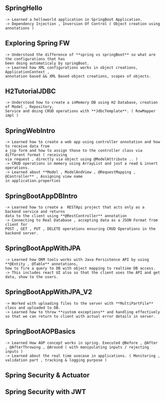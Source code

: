 ## SpringHello  <br>
	-> Learned a helloworld application in SpringBoot Application. 
	-> Dependency Injection , Inversion Of Control ( Object creation using annotations )
	
## Exploring Spring FW  <br>
	-> Understood the difference of **spring vs springBoot** so what are the configurations that has
	been doing automaticaly by springBoot. 
	-> Learned how XML configurations works in object creations, ApplicationContext ,
	annotation based && XML Based object creations, scopes of objects.
	
## H2TutorialJDBC  <br>
	-> Understood how to create a inMemory DB using H2 Database, creation of Model , Repository,
	Service and doing CRUD operations with **JdbcTemplate**. ( RowMapper impl )
	
## SpringWebIntro <br>
	-> Learned how to create a web app using controller annotation and how to receive data from
	a jsp form and how to assign those to the controller class via different format ( receiving
	via request , directly via object using @ModelAttribute .. ) 
	-> CRUD operations in memory using ArrayList and just a read & insert operations. 
	-> Learned about **Model , ModelAndView , @RequestMapping , @Controller** , Assigning view name
	in application.properties
	
## SpringBootAppDBIntro <br>
	-> Learned how to create a  RESTApi project that acts only as a backend service and returns
	data to the client using **@RestController** annotation   
	-> Connecting to Real Database , accepting data as a JSON Format from client for 
	POST , GET , PUT , DELETE operations ensuring CRUD Operations in the backend server.

## SpringBootAppWithJPA <br>
   	-> Learned how ORM tools works with Java Persistence API by using **@Entity , @Table** annotations, 
    how to fire a query to DB with object mapping to realtime DB access. 
    -> This includes react UI also so that the client uses the API and get data, show to the users.

## SpringBootAppWithJPA_V2 <br>
	-> Worked with uploading files to the server with **MultiPartFile** class and uploaded to DB. 
 	-> Learned how to throw **custom exceptions** and handling effectively so that we can return to client with actual error details in server.
## SpringBootAOPBasics <br>
	-> Learned How AOP concept works in spring. Executed @Before , @After , @AfterThrowing , @Around ( with manipulating inputs / rejecting inputs )
 	-> Learned about the real time usecase in applications. ( Monitoring , validation part , tracking & logging purpose )
## Spring Security & Actuator

## Spring Security with JWT
